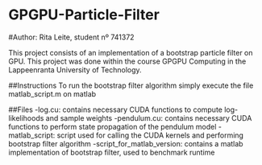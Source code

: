 # GPGPU-Particle-Filter
#Author: Rita Leite, student nº 741372


This project consists of an implementation of a bootstrap particle filter on GPU. This project was done within the course GPGPU Computing in the Lappeenranta University of Technology.


##Instructions
To run the bootstrap filter algorithm simply execute the file matlab_script.m on matlab

##Files
  -log.cu: contains necessary CUDA functions to compute log-likelihoods and sample weights
  -pendulum.cu: contains necessary CUDA functions to perform state propagation of the pendulum model
  -matlab_script: script used for calling the CUDA kernels and performing bootstrap filter algorithm
  -script_for_matlab_version: contains a matlab implementation of bootstrap filter, used to benchmark runtime
